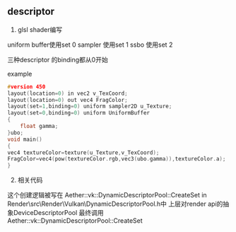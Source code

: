 ## descriptor

1. glsl shader编写

uniform buffer使用set 0
sampler 使用set 1
ssbo 使用set 2

三种descriptor 的binding都从0开始

example
```cpp
#version 450
layout(location=0) in vec2 v_TexCoord;
layout(location=0) out vec4 FragColor;
layout(set=1,binding=0) uniform sampler2D u_Texture;
layout(set=0,binding=0) uniform UniformBuffer
{
    float gamma;
}ubo;
void main()
{
vec4 textureColor=texture(u_Texture,v_TexCoord);
FragColor=vec4(pow(textureColor.rgb,vec3(ubo.gamma)),textureColor.a);
}
```

2. 相关代码

这个创建逻辑被写在 Aether::vk::DynamicDescriptorPool::CreateSet in Render\src\Render\Vulkan\DynamicDescriptorPool.h中
上层对render api的抽象DeviceDescriptorPool 最终调用Aether::vk::DynamicDescriptorPool::CreateSet
